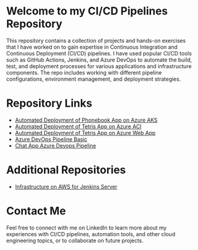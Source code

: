 # Welcome to my CI/CD Pipelines Repository
This repository contains a collection of projects and hands-on exercises that I have worked on to gain expertise in Continuous Integration and Continuous Deployment (CI/CD) pipelines. I have used popular CI/CD tools such as GitHub Actions, Jenkins, and Azure DevOps to automate the build, test, and deployment processes for various applications and infrastructure components. The repo includes working with different pipeline configurations, environment management, and deployment strategies.

# Repository Links
  - [Automated Deployment of Phonebook App on Azure AKS](https://github.com/tunckasik/Phonebook-App-GithubActions-AKS)
  - [Automated Deployment of Tetris App on Azure ACI](https://github.com/tunckasik/Tetris-GithubActions-Terraform-Azure)
  - [Automated Deployment of Tetris App on Azure Web App](https://github.com/tunckasik/CI-CD-Team-Project-Jenkins-Azure-Pipeline-GithubActions)
  - [Azure DevOps Pipeline Basic](https://github.com/tunckasik/Azure-DevOps-Pipeline-Basic)
  - [Chat App Azure Devops Pipeline](https://github.com/tunckasik/Chat-App-Azure-DevOps-Pipeline)
  
# Additional Repositories
  - [Infrastructure on AWS for Jenkins Server](https://github.com/tunckasik/Jenkins-Teraform-AWS)

# Contact Me
Feel free to connect with me on LinkedIn to learn more about my experiences with CI/CD pipelines, automation tools, and other cloud engineering topics, or to collaborate on future projects.
